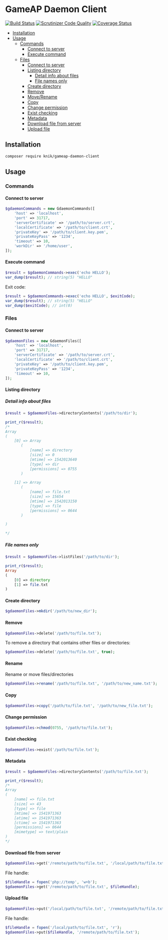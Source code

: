 # GameAP Daemon Client

[![Build Status](https://travis-ci.com/et-nik/gameap-daemon-client.svg?branch=master)](https://travis-ci.com/et-nik/gameap-daemon-client)
[![Scrutinizer Code Quality](https://scrutinizer-ci.com/g/et-nik/gameap-daemon-client/badges/quality-score.png?b=master)](https://scrutinizer-ci.com/g/et-nik/gameap-daemon-client/?branch=master)
[![Coverage Status](https://scrutinizer-ci.com/g/et-nik/gameap-daemon-client/badges/coverage.png?b=master)](https://scrutinizer-ci.com/g/et-nik/gameap-daemon-client/code-structure)

- [Installation](#installation)
- [Usage](#usage)
    - [Commands](#commands)
        - [Connect to server](#connect-to-server)
        - [Execute command](#execute-command)
    - [Files](#files)
        - [Connect to server](#connect-to-server-1)
        - [Listing directory](#listing-directory)
            - [Detail info about files](#detail-info-about-files)
            - [File names only](#file-names-only)
        - [Create directory](#create-directory)
        - [Remove](#remove)
        - [Move/Rename](#rename)
        - [Copy](#copy)
        - [Change permission](#change-permission)
        - [Exist checking](#exist-checking)
        - [Metadata](#metadata)
        - [Download file from server](#download-file-from-server)
        - [Upload file](#upload-file)

## Installation

```bash
composer require knik/gameap-daemon-client
```

## Usage

### Commands

#### Connect to server

```php
$gdaemonCommands = new GdaemonCommands([
    'host' => 'localhost',
    'port' => 31717,
    'serverCertificate' => '/path/to/server.crt',
    'localCertificate' => '/path/to/client.crt',
    'privateKey' => '/path/to/client.key.pem',
    'privateKeyPass' => '1234',
    'timeout' => 10,
    'workDir' => '/home/user',
]);
```

#### Execute command

```php
$result = $gdaemonCommands->exec('echo HELLO');
var_dump($result); // string(5) "HELLO"
```

Exit code:

```php
$result = $gdaemonCommands->exec('echo HELLO', $exitCode);
var_dump($result); // string(5) "HELLO"
var_dump($exitCode); // int(0)
```


### Files

#### Connect to server

```php
$gdaemonFiles = new GdaemonFiles([
    'host' => 'localhost',
    'port' => 31717,
    'serverCertificate' => '/path/to/server.crt',
    'localCertificate' => '/path/to/client.crt',
    'privateKey' => '/path/to/client.key.pem',
    'privateKeyPass' => '1234',
    'timeout' => 10,
]);
```

#### Listing directory

##### Detail info about files

```php
$result = $gdaemonFiles->directoryContents('/path/to/dir');

print_r($result);
/*
Array
(
    [0] => Array
       (
           [name] => directory
           [size] => 0
           [mtime] => 1542013640
           [type] => dir
           [permissions] => 0755
       )

    [1] => Array
       (
           [name] => file.txt
           [size] => 15654
           [mtime] => 1542013150
           [type] => file
           [permissions] => 0644
       )

)

*/
```

##### File names only

```php
$result = $gdaemonFiles->listFiles('/path/to/dir');

print_r($result);
Array
(
    [0] => directory
    [1] => file.txt
)
```

#### Create directory

```php
$gdaemonFiles->mkdir('/path/to/new_dir');
```

#### Remove

```php
$gdaemonFiles->delete('/path/to/file.txt');
```

To remove a directory that contains other files or directories:

```php
$gdaemonFiles->delete('/path/to/file.txt', true);
```

#### Rename

Rename or move files/directories

```php
$gdaemonFiles->rename('/path/to/file.txt', '/path/to/new_name.txt');
```

#### Copy

```php
$gdaemonFiles->copy('/path/to/file.txt', '/path/to/new_file.txt');
```

#### Change permission

```php
$gdaemonFiles->chmod(0755, '/path/to/file.txt');
```

#### Exist checking

 ```php
$gdaemonFiles->exist('/path/to/file.txt');
 ```

#### Metadata

```php
$result = $gdaemonFiles->directoryContents('/path/to/file.txt');

print_r($result);
/*
Array
(
    [name] => file.txt
    [size] => 43
    [type] => file
    [mtime] => 1541971363
    [atime] => 1541971363
    [ctime] => 1541971363
    [permissions] => 0644
    [mimetype] => text/plain
)
*/
```

#### Download file from server

```php
$gdaemonFiles->get('/remote/path/to/file.txt', '/local/path/to/file.txt');
```

File handle:
```php
$fileHandle = fopen('php://temp', 'w+b');
$gdaemonFiles->get('/remote/path/to/file.txt', $fileHandle);
```

#### Upload file

```php
$gdaemonFiles->put('/local/path/to/file.txt', '/remote/path/to/file.txt');
```

File handle:
```php
$fileHandle = fopen('/local/path/to/file.txt', 'r');
$gdaemonFiles->put($fileHandle, '/remote/path/to/file.txt');